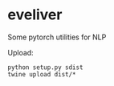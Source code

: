 # eveliver

Some pytorch utilities for NLP

Upload:

```
python setup.py sdist
twine upload dist/*
```